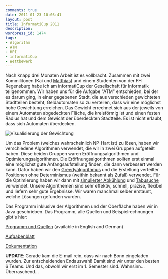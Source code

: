 ```yaml
---
comments: true
date: 2011-01-23 10:03:41
layout: post
title: InformatiCup 2011
description: 
wordpress_id: 1474
tags:
- Algorithm
- ATM
- HPI
- informatiCup
- Wettbewerb
---
```


Nach knapp drei Monaten Arbeit ist es vollbracht. Zusammen mit zwei Kommilitonen (Kai und [Matthias](http://blog.matthiasspringer.de)) und einem Studenten von der FH Regensburg habe ich am informatiCup der Gesellschaft für Informatik teilgenommen. Wir haben uns für die Aufgabe "ATM" entschieden, bei der es darum ging, in einer gegebenen Stadt, die aus verschieden gewichteten Stadtteilen besteht, Geldautomaten so zu verteilen, dass wir eine möglichst hohe Gewichtung erreichen. Das Gewicht errechnet sich aus der jeweils von einem Automaten abgedeckten Fläche, die kreisförmig ist und einen festen Radius hat und dem Gewicht der überdeckten Stadtteile. Es ist nicht erlaubt, dass sich Automaten überdecken.

![Visualisierung der Gewichtung](https://lh4.googleusercontent.com/-ozEXW5aKgIo/UR90LJDDsaI/AAAAAAAABtE/-E_wPAqTtwg/s600/hatfield.png)

Um das Problem (welches wahrscheinlich NP-Hart ist) zu lösen, haben wir verschiedene Algorithmen verwendet, die wir in zwei Gruppen aufgeteilt haben. Diese beiden Gruppen waren Eröffnungsalgorithmen und Optimierungsalgorithmen. Die Eröffnungsalgorithmen sollten erst einmal  eine möglichst gute Anfangsaufstellung finden, die dann verbessert werden kann. Dafür haben wir den [Greedyalgorithmus](http://de.wikipedia.org/wiki/Greedy-Algorithmus) und die Erstellung verteilter Positionen ohne Determinismus (weithin bekannt als Zufall) verwendet. Für die Optimierung haben wir dann mit [simulierter Abkühlung](http://de.wikipedia.org/wiki/Simulierte_Abk%C3%BChlung) und [Tabusuche](http://de.wikipedia.org/wiki/Tabusuche) verwendet. Unsere Algorithemen sind sehr effektiv, schnell, präzise, flexibel und liefern sehr gute Ergebnisse. Wir waren manchmal selber erstaunt, welche Lösungen gefunden wurden.

Das Programm inklusive der Algorithmen und der Oberfläche haben wir in Java geschrieben. Das Programm, alle Quellen und Beispielrechnungen gibt's hier:

[Programm und Quellen](http://www.dmoritz.bplaced.de/wordpress/wp-content/uploads/2011/01/informaticup.zip) (available in English and German)

[Aufgabenblatt](http://www.dmoritz.bplaced.de/wordpress/wp-content/uploads/2011/01/InfCup2011_Aufgabe3.pdf)

[Dokumentation](http://www.dmoritz.bplaced.de/wordpress/wp-content/uploads/2011/01/doku.pdf)

**UPDATE**: Gerade kam die E-mail rein, dass wir nach Bonn eingeladen wurden. Zur entscheidenden Endauswahl! Damit sind wir unter den besten 6 Teams. Und das, obwohl wir erst im 1. Semester sind. Wahnsinn... Überraschend...
